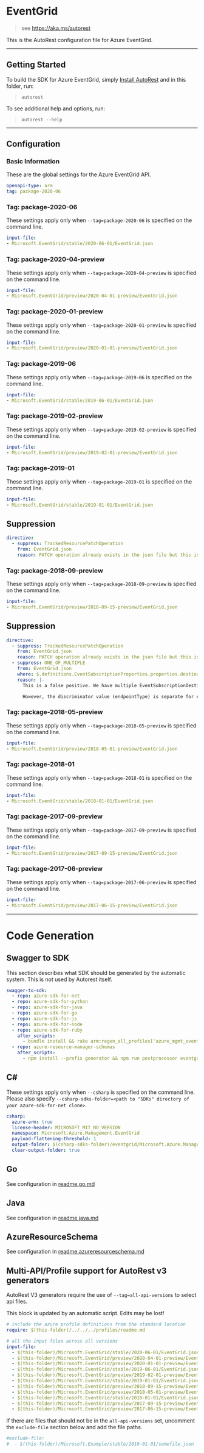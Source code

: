 # EventGrid

> see https://aka.ms/autorest

This is the AutoRest configuration file for Azure EventGrid.

---

## Getting Started

To build the SDK for Azure EventGrid, simply [Install AutoRest](https://aka.ms/autorest/install) and in this folder, run:

> `autorest`

To see additional help and options, run:

> `autorest --help`

---

## Configuration

### Basic Information

These are the global settings for the Azure EventGrid API.

``` yaml
openapi-type: arm
tag: package-2020-06
```

### Tag: package-2020-06

These settings apply only when `--tag=package-2020-06` is specified on the command line.

``` yaml $(tag) == 'package-2020-06'
input-file:
- Microsoft.EventGrid/stable/2020-06-01/EventGrid.json
```

### Tag: package-2020-04-preview

These settings apply only when `--tag=package-2020-04-preview` is specified on the command line.

``` yaml $(tag) == 'package-2020-04-preview'
input-file:
- Microsoft.EventGrid/preview/2020-04-01-preview/EventGrid.json
```

### Tag: package-2020-01-preview

These settings apply only when `--tag=package-2020-01-preview` is specified on the command line.

``` yaml $(tag) == 'package-2020-01-preview'
input-file:
- Microsoft.EventGrid/preview/2020-01-01-preview/EventGrid.json
```

### Tag: package-2019-06

These settings apply only when `--tag=package-2019-06` is specified on the command line.

``` yaml $(tag) == 'package-2019-06'
input-file:
- Microsoft.EventGrid/stable/2019-06-01/EventGrid.json
```

### Tag: package-2019-02-preview

These settings apply only when `--tag=package-2019-02-preview` is specified on the command line.

``` yaml $(tag) == 'package-2019-02-preview'
input-file:
- Microsoft.EventGrid/preview/2019-02-01-preview/EventGrid.json
```

### Tag: package-2019-01

These settings apply only when `--tag=package-2019-01` is specified on the command line.

``` yaml $(tag) == 'package-2019-01'
input-file:
- Microsoft.EventGrid/stable/2019-01-01/EventGrid.json
```

## Suppression

``` yaml
directive:
  - suppress: TrackedResourcePatchOperation
    from: EventGrid.json
    reason: PATCH operation already exists in the json file but this is known issue in the ARM validation.
```

### Tag: package-2018-09-preview

These settings apply only when `--tag=package-2018-09-preview` is specified on the command line.

``` yaml $(tag) == 'package-2018-09-preview'
input-file:
- Microsoft.EventGrid/preview/2018-09-15-preview/EventGrid.json
```

## Suppression

``` yaml
directive:
  - suppress: TrackedResourcePatchOperation
    from: EventGrid.json
    reason: PATCH operation already exists in the json file but this is known issue in the ARM validation.
  - suppress: ONE_OF_MULTIPLE
    from: EventGrid.json
    where: $.definitions.EventSubscriptionProperties.properties.destination
    reason: |-
      This is a false positive. We have multiple EventSubscriptionDestination types (EventHubEventSubscriptionDestination, HybridConnectionEventSubscriptionDestination etc.) and each of them has corresponding property classes e.g. EventHubEventSubscriptionDestinationProperties and HybridConnectionEventSubscriptionDestinationProperties have both a property called resourceId which is why the validation appears to be flagging this.

      However, the discriminator value (endpointType) is separate for each of these destinations, hence based on the discriminator it will get deserialized into the appropriate type.
```

### Tag: package-2018-05-preview

These settings apply only when `--tag=package-2018-05-preview` is specified on the command line.

``` yaml $(tag) == 'package-2018-05-preview'
input-file:
- Microsoft.EventGrid/preview/2018-05-01-preview/EventGrid.json
```

### Tag: package-2018-01

These settings apply only when `--tag=package-2018-01` is specified on the command line.

``` yaml $(tag) == 'package-2018-01'
input-file:
- Microsoft.EventGrid/stable/2018-01-01/EventGrid.json
```

### Tag: package-2017-09-preview

These settings apply only when `--tag=package-2017-09-preview` is specified on the command line.

``` yaml $(tag) == 'package-2017-09-preview'
input-file:
- Microsoft.EventGrid/preview/2017-09-15-preview/EventGrid.json
```

### Tag: package-2017-06-preview

These settings apply only when `--tag=package-2017-06-preview` is specified on the command line.

``` yaml $(tag) == 'package-2017-06-preview'
input-file:
- Microsoft.EventGrid/preview/2017-06-15-preview/EventGrid.json
```

---

# Code Generation

## Swagger to SDK

This section describes what SDK should be generated by the automatic system.
This is not used by Autorest itself.

``` yaml $(swagger-to-sdk)
swagger-to-sdk:
  - repo: azure-sdk-for-net
  - repo: azure-sdk-for-python
  - repo: azure-sdk-for-java
  - repo: azure-sdk-for-go
  - repo: azure-sdk-for-js
  - repo: azure-sdk-for-node
  - repo: azure-sdk-for-ruby
    after_scripts:
      - bundle install && rake arm:regen_all_profiles['azure_mgmt_event_grid']
  - repo: azure-resource-manager-schemas
    after_scripts:
      - npm install --prefix generator && npm run postprocessor eventgrid/resource-manager --prefix generator && npm install --prefix tools && npm run test --prefix tools
```

## C#

These settings apply only when `--csharp` is specified on the command line.
Please also specify `--csharp-sdks-folder=<path to "SDKs" directory of your azure-sdk-for-net clone>`.

``` yaml $(csharp)
csharp:
  azure-arm: true
  license-header: MICROSOFT_MIT_NO_VERSION
  namespace: Microsoft.Azure.Management.EventGrid
  payload-flattening-threshold: 1
  output-folder: $(csharp-sdks-folder)/eventgrid/Microsoft.Azure.Management.EventGrid/src/Generated
  clear-output-folder: true
```

## Go

See configuration in [readme.go.md](./readme.go.md)

## Java

See configuration in [readme.java.md](./readme.java.md)

## AzureResourceSchema

See configuration in [readme.azureresourceschema.md](./readme.azureresourceschema.md)

## Multi-API/Profile support for AutoRest v3 generators 

AutoRest V3 generators require the use of `--tag=all-api-versions` to select api files.

This block is updated by an automatic script. Edits may be lost!

``` yaml $(tag) == 'all-api-versions' /* autogenerated */
# include the azure profile definitions from the standard location
require: $(this-folder)/../../../profiles/readme.md

# all the input files across all versions
input-file:
  - $(this-folder)/Microsoft.EventGrid/stable/2020-06-01/EventGrid.json
  - $(this-folder)/Microsoft.EventGrid/preview/2020-04-01-preview/EventGrid.json
  - $(this-folder)/Microsoft.EventGrid/preview/2020-01-01-preview/EventGrid.json
  - $(this-folder)/Microsoft.EventGrid/stable/2019-06-01/EventGrid.json
  - $(this-folder)/Microsoft.EventGrid/preview/2019-02-01-preview/EventGrid.json
  - $(this-folder)/Microsoft.EventGrid/stable/2019-01-01/EventGrid.json
  - $(this-folder)/Microsoft.EventGrid/preview/2018-09-15-preview/EventGrid.json
  - $(this-folder)/Microsoft.EventGrid/preview/2018-05-01-preview/EventGrid.json
  - $(this-folder)/Microsoft.EventGrid/stable/2018-01-01/EventGrid.json
  - $(this-folder)/Microsoft.EventGrid/preview/2017-09-15-preview/EventGrid.json
  - $(this-folder)/Microsoft.EventGrid/preview/2017-06-15-preview/EventGrid.json

```

If there are files that should not be in the `all-api-versions` set,
uncomment the  `exclude-file` section below and add the file paths.

``` yaml $(tag) == 'all-api-versions'
#exclude-file:
#  - $(this-folder)/Microsoft.Example/stable/2010-01-01/somefile.json
```
